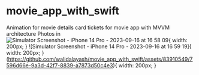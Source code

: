 # movie_app_with_swift
Animation for movie details card tickets for movie app with MVVM architecture
Photos in
![Simulator Screenshot - iPhone 14 Pro - 2023-09-16 at 16 58 09](https://github.com/walidalayash/movie_app_with_swift/assets/83910549/1b6692c3-849a-4908-a963-eb912eb223a8){ width: 200px; }
![Simulator Screenshot - iPhone 14 Pro - 2023-09-16 at 16 59 19]{ width: 200px; }(https://github.com/walidalayash/movie_app_with_swift/assets/83910549/7596d66e-9a3d-42f7-8839-a7873d50c4e3){ width: 200px; }
